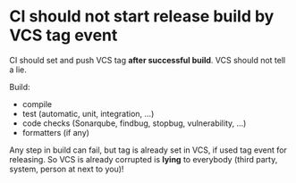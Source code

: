 # CI should not start release build by VCS tag event

CI should set and push VCS tag **after successful build**. VCS should not tell a lie.

Build:

* compile
* test (automatic, unit, integration, ...)
* code checks (Sonarqube, findbug, stopbug, vulnerability, ...)
* formatters (if any)

Any step in build can fail, but tag is already set in VCS, if used tag event for releasing. So VCS is already corrupted
is **lying** to everybody (third party, system, person at next to you)!
